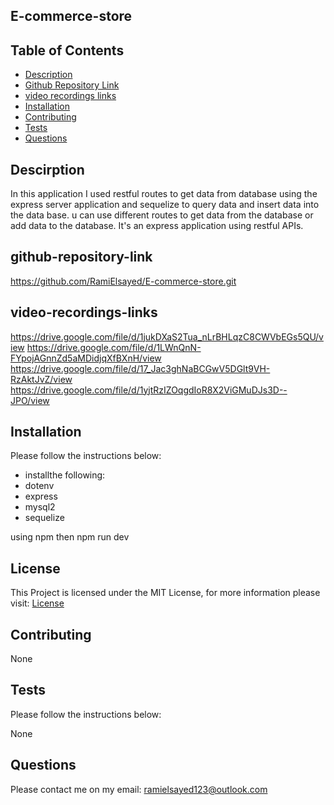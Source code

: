 ## E-commerce-store

## Table of Contents

- [Description](#description)
- [Github Repository Link](#github-repository-link)
- [video recordings links](#video-recordings-links)
- [Installation](#installation)
- [Contributing](#contributing)
- [Tests](#tests)
- [Questions](#questions)

## Descirption

In this application I used restful routes to get data from database using the express server application and sequelize to query data and insert data into the data base. u can use different routes to get data from the database or add data to the database. It's an express application using restful APIs.

## github-repository-link

https://github.com/RamiElsayed/E-commerce-store.git

## video-recordings-links

https://drive.google.com/file/d/1jukDXaS2Tua_nLrBHLqzC8CWVbEGs5QU/view
https://drive.google.com/file/d/1LWnQnN-FYpojAGnnZd5aMDidjqXfBXnH/view
https://drive.google.com/file/d/17_Jac3ghNaBCGwV5DGlt9VH-RzAktJvZ/view
https://drive.google.com/file/d/1yjtRzIZOqgdIoR8X2ViGMuDJs3D--JPO/view

## Installation

Please follow the instructions below:

- installthe following:
- dotenv
- express
- mysql2
- sequelize

using npm then npm run dev

## License

This Project is licensed under the MIT License, for more information please visit: [License](https://choosealicense.com/licenses/mit/)

## Contributing

None

## Tests

Please follow the instructions below:

None

## Questions

Please contact me on my email: ramielsayed123@outlook.com
